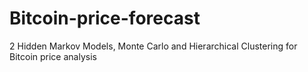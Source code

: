 # Bitcoin-price-forecast
2 Hidden Markov Models, Monte Carlo and Hierarchical Clustering for Bitcoin price analysis
